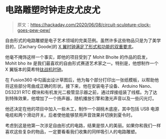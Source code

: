 # 电路雕塑时钟走皮尤皮尤

> 原文：<https://hackaday.com/2020/06/08/circuit-sculpture-clock-goes-pew-pew/>

自由形式的电路雕塑是电子艺术领域的完美范例。虽然许多这些物品只是为了美学目的，[Zachary Goode]的 [X 翼时钟满足了形式和功能的双重要求](https://www.instructables.com/id/Wireframe-X-Wing-Clock/)。

他毫不掩饰这样一个事实，即他的项目受到了 Mohit Bhoite 的作品的启发，Mohit bho ite 是我们最喜欢的自由形式赛道艺术家之一。特别是，他想制作一个 X 翼版本的莫希特[钛战机时钟](https://www.bhoite.com/sculptures/tie-fighter/)。

在 Fusion360 中勾画出设计草图后，他为每个部分打印出一张纸模板，以帮助他将这些部分弯曲成正确的形状。接下来，他在安装电子设备、Arduino Nano、DS3231 RTC 模块和有机发光二极管显示器之前，通过焊接组装了线框。为了达到特殊效果，他增加了一个扬声器，随机播放引擎和激光声音以及一些闪光灯。

他还决定在他的项目中加入一些木工，制作一个胡桃木底座，其中包括 USB 电源电缆和两个滑动开关。后者使他能够禁用声音效果并切换到夏令时。

考虑到这是他第一次涉足自由形式的电路，结果是惊人的美丽。如果你和我们一样喜欢这些复杂的物品，一定要看看我们收集的同样吸引人的电路雕塑。